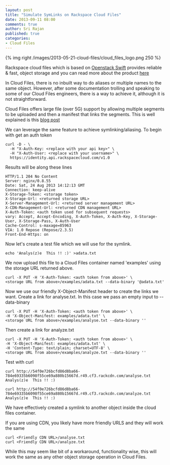 ```yaml
---
layout: post
title: "Simulate SymLinks on Rackspace Cloud Files"
date: 2013-09-11 08:00
comments: true
author: Sri Rajan
published: true
categories: 
- Cloud Files
---
```

{% img right /images/2013-05-21-cloud-files/cloud_files_logo.png 250 %}

Rackspace cloud files which is based on [Openstack Swift](http://docs.openstack.org/developer/swift/) provides reliable & fast, object storage and you can read more about the product [here](http://www.rackspace.com/cloud/files/technology/)

In Cloud Files, there is no inbuilt way to do aliases or multiple names to the same object. However, after some documentation trolling and speaking to some of our Cloud Files engineers, there is a way to achieve it, although it is not straightforward.<!--More-->

Cloud Files offers large file (over 5G) support by allowing multiple segments to be uploaded and then a manifest that links the segments. This is well explained is this [blog post](http://www.rackspace.com/blog/rackspace-cloud-files-now-supporting-extremely-large-file-sizes/)

We can leverage the same feature to achieve symlinking/aliasing. To begin with get an auth token


	curl -D - \
  	  -H "X-Auth-Key: <replace with your api key>" \
  	  -H "X-Auth-User: <replace with your username>" \
  	  https://identity.api.rackspacecloud.com/v1.0


Results will be along these lines

	HTTP/1.1 204 No Content
	Server: nginx/0.8.55
	Date: Sat, 24 Aug 2013 14:12:13 GMT
	Connection: keep-alive
	X-Storage-Token: <storage token>
	X-Storage-Url: <returned storage URL>
	X-Server-Management-Url: <returned server management URL>
	X-CDN-Management-Url: <returned CDN management URL>
	X-Auth-Token: <auth token used for subsequent requests>
	vary: Accept, Accept-Encoding, X-Auth-Token, X-Auth-Key, X-Storage-User, X-Storage-Pass, X-Auth-User
	Cache-Control: s-maxage=85963
	VIA: 1.0 Repose (Repose/2.3.5)
	Front-End-Https: on

Now let's create a test file which we will use for the symlink.

	echo 'Analys(z)e  This !! :)' >adata.txt

We now upload this file to a Cloud Files container named 'examples' using the storage URL returned above.

	curl -X PUT -H 'X-Auth-Token: <auth token from above>' \
	<storage URL from above>/examples/adata.txt --data-binary '@adata.txt'

Now we use our friendly X-Object-Manifest header to create the links we want. Create a link for analyse.txt. In this case we pass an empty input to --data-binary

	curl -X PUT -H 'X-Auth-Token: <auth token from above>' \
	-H 'X-Object-Manifest: examples/adata.txt' \
	<storage URL from above>/examples/analyse.txt --data-binary ''

Then create a link for analyze.txt

	curl -X PUT -H 'X-Auth-Token: <auth token from above>' \
	-H 'X-Object-Manifest: examples/adata.txt' \
	-H 'Content-Type: text/plain; charset=UTF-8' \
	<storage URL from above>/examples/analyze.txt --data-binary ''


Test with curl 

	curl http://54f0e726bcfd86d8ba66-784e69335b6098f55ce69a880b15667d.r49.cf3.rackcdn.com/analyse.txt
	Analys(z)e  This !! :)

	curl http://54f0e726bcfd86d8ba66-784e69335b6098f55ce69a880b15667d.r49.cf3.rackcdn.com/analyze.txt
	Analys(z)e  This !! :)

We have effectively created a symlink to another object inside the cloud files container.

If you are using CDN, you likely have more friendly URLS and they will work the same

	curl <Friendly CDN URL>/analyse.txt
	curl <Friendly CDN URL>/analyze.txt

While this may seem like bit of a workaround, functionality wise, this will work the same as any other object storage operation in Cloud Files.

